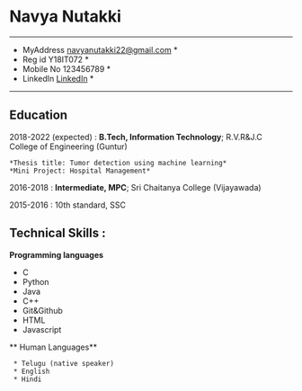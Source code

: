 Navya Nutakki
============

-------------------     ----------------------------
* MyAddress                          navyanutakki22@gmail.com *
* Reg id                             Y18IT072 *
* Mobile No                          123456789 *
* LinkedIn                           [LinkedIn](https://in.linkedin.com/) *
-------------------     ----------------------------

Education
---------

2018-2022 (expected)
:   **B.Tech, Information Technology**; R.V.R&J.C College of Engineering (Guntur)

    *Thesis title: Tumor detection using machine learning*
    *Mini Project: Hospital Management*

2016-2018
:   **Intermediate, MPC**; Sri Chaitanya College (Vijayawada)
    
2015-2016
:  10th standard, SSC
    

Technical Skills :
--------------------

**Programming languages**
* C
* Python
* Java
* C++
* Git&Github
* HTML
* Javascript

** Human Languages**

     * Telugu (native speaker)
     * English
     * Hindi
     

